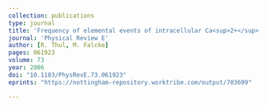 ```yaml
---
collection: publications
type: journal
title: 'Frequency of elemental events of intracellular Ca<sup>2+</sup> dynamics'
journal: 'Physical Review E'
author: [R. Thul, M. Falcke]
pages: 061923
volume: 73
year: 2006
doi: "10.1103/PhysRevE.73.061923"
eprints: "https://nottingham-repository.worktribe.com/output/703699"

---
```

